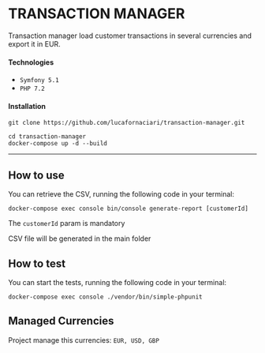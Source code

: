 
# TRANSACTION MANAGER

Transaction manager load customer transactions in several currencies and export it in EUR.
#### Technologies
- `Symfony 5.1` 
- `PHP 7.2`

#### Installation
```
git clone https://github.com/lucafornaciari/transaction-manager.git
```

```
cd transaction-manager
docker-compose up -d --build
```
---

## How to use

You can retrieve the CSV, running the following code in your terminal:
```
docker-compose exec console bin/console generate-report [customerId]
```
The `customerId` param is mandatory

CSV file will be generated in the main folder

## How to test

You can start the tests, running the following code in your terminal:
```
docker-compose exec console ./vendor/bin/simple-phpunit
```

## Managed Currencies
Project manage this currencies:
`EUR, USD, GBP`
